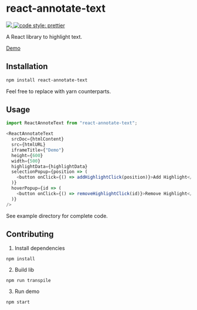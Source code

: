 # react-annotate-text

<a href="https://www.npmjs.com/package/react-annotate-text">
  <img src="https://img.shields.io/npm/v/react-annotate-text.svg" />
</a>
<a href="https://prettier.io">
  <img alt="code style: prettier" src="https://img.shields.io/badge/code_style-prettier-ff69b4.svg?style=flat-square">
</a>

A React library to highlight text.

[Demo](https://howareyouami.github.io/react-annotate-text)

## Installation

```bash
npm install react-annotate-text
```

Feel free to replace with yarn counterparts.

## Usage

```javascript
import ReactAnnoteText from "react-annotate-text";
```

```javascript
<ReactAnnotateText
  srcDoc={htmlContent}
  src={htmlURL}
  iframeTitle={"Demo"}
  height={600}
  width={500}
  highlightData={highlightData}
  selectionPopup={position => (
    <button onClick={() => addHighlightClick(position)}>Add Highlight</button>
  )}
  hoverPopup={id => (
    <button onClick={() => removeHighlightClick(id)}>Remove Highlight</button>
  )}
/>
```

See example directory for complete code.

## Contributing

1. Install dependencies

```
npm install
```

2. Build lib

```
npm run transpile
```

3. Run demo

```
npm start
```
